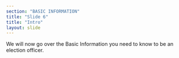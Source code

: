 ```yaml
---
section: "BASIC INFORMATION"
title: "Slide 6"
title: "Intro"
layout: slide
---
```


We will now go over the Basic Information you need to know to be an election officer.
